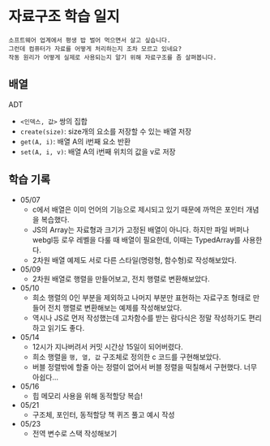 # 자료구조 학습 일지

```
소프트웨어 업계에서 평생 밥 벌어 먹으면서 살고 싶습니다.
그런데 컴퓨터가 자료를 어떻게 처리하는지 조차 모르고 있네요?
작동 원리가 어떻게 실제로 사용되는지 알기 위해 자료구조를 좀 살펴봅니다.
```

## 배열

ADT

- `<인덱스, 값>` 쌍의 집합
- `create(size)`: size개의 요소를 저장할 수 있는 배열 저장
- `get(A, i)`: 배열 A의 i번째 요소 반환
- `set(A, i, v)`: 배열 A의 i번째 위치의 값을 v로 저장

## 학습 기록

- 05/07
  - c에서 배열은 이미 언어의 기능으로 제시되고 있기 때문에 까먹은 포인터 개념을 복습했다.
  - JS의 Array는 자료형과 크기가 고정된 배열이 아니다. 하지만 파일 버퍼나 webgl등 로우 레벨을 다룰 때 배열이 필요한데, 이때는 TypedArray를 사용한다.
  - 2차원 배열 예제도 서로 다른 스타일(명령형, 함수형)로 작성해보았다.
- 05/09
  - 2차원 배열로 행렬을 만들어보고, 전치 행렬로 변환해보았다.
- 05/10
  - 희소 행렬의 0인 부분을 제외하고 나머지 부분만 표현하는 자료구조 형태로 만들어 전치 행렬로 변환해보는 예제를 작성해보았다.
  - 역시나 JS로 먼저 작성했는데 고차함수를 받는 람다식은 정말 작성하기도 편리하고 읽기도 좋다.
- 05/14
  - 12시가 지나버려서 커밋 시간상 15일이 되어버렸다.
  - 희소 행렬을 `행, 열, 값` 구조체로 정의한 c 코드를 구현해보았다.
  - 버블 정렬밖에 할줄 아는 정렬이 없어서 버블 정렬을 떡칠해서 구현했다. 너무 아쉽다...
- 05/16
  - 힙 메모리 사용을 위해 동적할당 복습!
- 05/21
  - 구조체, 포인터, 동적할당 책 퀴즈 풀고 예시 작성
- 05/23
  - 전역 변수로 스택 작성해보기
